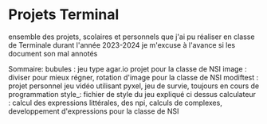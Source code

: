 # Projets Terminal
ensemble des projets, scolaires et personnels que j'ai pu réaliser en classe de Terminale durant l'année 2023-2024
je m'excuse à l'avance si les document son mal annotés

Sommaire:
bubules : jeu type agar.io projet pour la classe de NSI
image : diviser pour mieux régner, rotation d'image pour la classe de NSI
modiftest : projet personnel jeu vidéo utilisant pyxel, jeu de survie, toujours en cours de programmation
style_: fichier de style du jeu expliqué ci dessus
calculateur : calcul des expressions littérales, des npi, calculs de complexes, developpement d'expressions pour la classe de NSI
